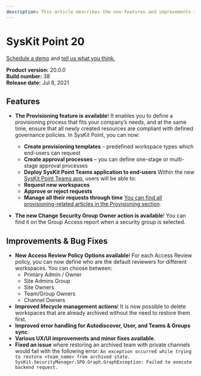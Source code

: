 ```yaml
---
description: This article describes the new features and improvements in SysKit Point version 20.
---
```


# SysKit Point 20

[Schedule a demo](https://www.syskit.com/products/point/request-a-demo/) and [tell us what you think.](https://www.syskit.com/company/contact-us/)

**Product version:** 20.0.0  
**Build number:** 38  
**Release date:** Jul 8, 2021

## Features

* **The Provisioning feature is available**! It enables you to define a provisioning process that fits your company’s needs, and at the same time, ensure that all newly created resources are compliant with defined governance policies. 
In SysKit Point, you can now:
    * **Create provisioning templates** – predefined workspace types which end-users can request
    * **Create approval processes** – you can define one-stage or multi-stage approval processes
    * **Deploy SysKit Point Teams application to end-users**
Within the new [SysKit Point Teams app](../governance-and-automation/syskit-point-teams-app.md), users will be able to:
    * **Request new workspaces**
    * **Approve or reject requests**
    * **Manage all their requests through time**
[You can find all provisioning-related articles in the Provisioning section](../governance-and-automation/provisioning/README.md). 

* **The new Change Security Group Owner action is available**! You can find it on the Group Access report when a security group is selected.

## Improvements & Bug Fixes

* **New Access Review Policy Options available**! For each Access Review policy, you can now define who are the default reviewers for different workspaces. You can choose between:
    * Primary Admin / Owner
    * Site Admins Group 
    * Site Owners
    * Team/Group Owners
    * Channel Owners
* **Improved lifecycle management actions**! It is now possible to delete workspaces that are already archived without the need to restore them first. 
* **Improved error handling for Autodiscover, User, and Teams & Groups sync**. 
* **Various UX/UI improvements and minor fixes available**.
* **Fixed an issue** where restoring an archived team with private channels would fail with the following error: `An exception occurred while trying to restore <team_name> from archived state. SysKit.SecurityManager.SPO.Graph.GraphException: Failed to execute backend request.`
